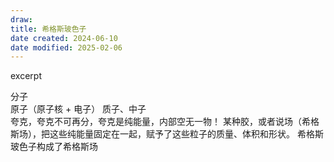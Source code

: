 ```yaml
---
draw:
title: 希格斯玻色子
date created: 2024-06-10
date modified: 2025-02-06
---
```


excerpt

<!-- more -->

分子  
原子（原子核 + 电子）
质子、中子  
夸克，夸克不可再分，夸克是纯能量，内部空无一物！
某种胶，或者说场（希格斯场），把这些纯能量固定在一起，赋予了这些粒子的质量、体积和形状。
希格斯玻色子构成了希格斯场
